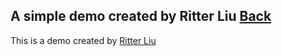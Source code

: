 ## A simple demo created by Ritter Liu [Back](./../VR.md)

This is a demo created by [Ritter Liu](https://github.com/ritterliu)
